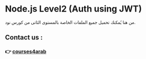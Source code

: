# Node.js Level2 (Auth using JWT)
من هنا يُمكنك تحميل  جميع الملفات الخاصة بالمستوى الثاتى من كورس نود.


## Contact us :
### 👉 [courses4arab](https://courses4arab.com/)